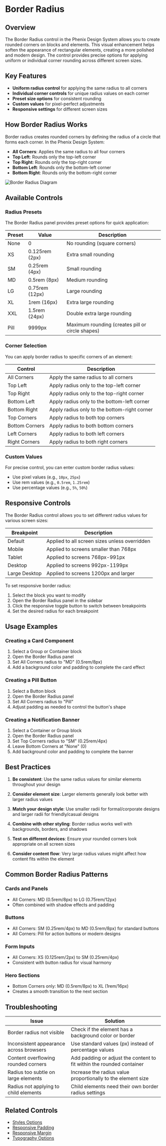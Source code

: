 # Border Radius

## Overview

The Border Radius control in the Phenix Design System allows you to create rounded corners on blocks and elements. This visual enhancement helps soften the appearance of rectangular elements, creating a more polished and modern design. The control provides precise options for applying uniform or individual corner rounding across different screen sizes.

## Key Features

- **Uniform radius control** for applying the same radius to all corners
- **Individual corner controls** for unique radius values on each corner
- **Preset size options** for consistent rounding
- **Custom values** for pixel-perfect adjustments
- **Responsive settings** for different screen sizes

## How Border Radius Works

Border radius creates rounded corners by defining the radius of a circle that forms each corner. In the Phenix Design System:

- **All Corners**: Applies the same radius to all four corners
- **Top Left**: Rounds only the top-left corner
- **Top Right**: Rounds only the top-right corner
- **Bottom Left**: Rounds only the bottom-left corner
- **Bottom Right**: Rounds only the bottom-right corner

![Border Radius Diagram](../../../assets/images/wordpress/border-radius-diagram.png)

## Available Controls

### Radius Presets

The Border Radius panel provides preset options for quick application:

| Preset | Value | Description |
|--------|-------|-------------|
| None | 0 | No rounding (square corners) |
| XS | 0.125rem (2px) | Extra small rounding |
| SM | 0.25rem (4px) | Small rounding |
| MD | 0.5rem (8px) | Medium rounding |
| LG | 0.75rem (12px) | Large rounding |
| XL | 1rem (16px) | Extra large rounding |
| XXL | 1.5rem (24px) | Double extra large rounding |
| Pill | 9999px | Maximum rounding (creates pill or circle shapes) |

### Corner Selection

You can apply border radius to specific corners of an element:

| Control | Description |
|---------|-------------|
| All Corners | Apply the same radius to all corners |
| Top Left | Apply radius only to the top-left corner |
| Top Right | Apply radius only to the top-right corner |
| Bottom Left | Apply radius only to the bottom-left corner |
| Bottom Right | Apply radius only to the bottom-right corner |
| Top Corners | Apply radius to both top corners |
| Bottom Corners | Apply radius to both bottom corners |
| Left Corners | Apply radius to both left corners |
| Right Corners | Apply radius to both right corners |

### Custom Values

For precise control, you can enter custom border radius values:

- Use pixel values (e.g., `10px`, `25px`)
- Use rem values (e.g., `0.5rem`, `1.25rem`)
- Use percentage values (e.g., `5%`, `50%`)

## Responsive Controls

The Border Radius control allows you to set different radius values for various screen sizes:

| Breakpoint | Description |
|------------|-------------|
| Default | Applied to all screen sizes unless overridden |
| Mobile | Applied to screens smaller than 768px |
| Tablet | Applied to screens 768px-991px |
| Desktop | Applied to screens 992px-1199px |
| Large Desktop | Applied to screens 1200px and larger |

To set responsive border radius:

1. Select the block you want to modify
2. Open the Border Radius panel in the sidebar
3. Click the responsive toggle button to switch between breakpoints
4. Set the desired radius for each breakpoint

## Usage Examples

### Creating a Card Component

1. Select a Group or Container block
2. Open the Border Radius panel
3. Set All Corners radius to "MD" (0.5rem/8px)
4. Add a background color and padding to complete the card effect

### Creating a Pill Button

1. Select a Button block
2. Open the Border Radius panel
3. Set All Corners radius to "Pill"
4. Adjust padding as needed to control the button's shape

### Creating a Notification Banner

1. Select a Container or Group block
2. Open the Border Radius panel
3. Set Top Corners radius to "SM" (0.25rem/4px)
4. Leave Bottom Corners at "None" (0)
5. Add background color and padding to complete the banner

## Best Practices

1. **Be consistent**: Use the same radius values for similar elements throughout your design

2. **Consider element size**: Larger elements generally look better with larger radius values

3. **Match your design style**: Use smaller radii for formal/corporate designs and larger radii for friendly/casual designs

4. **Combine with other styling**: Border radius works well with backgrounds, borders, and shadows

5. **Test on different devices**: Ensure your rounded corners look appropriate on all screen sizes

6. **Consider content flow**: Very large radius values might affect how content fits within the element

## Common Border Radius Patterns

### Cards and Panels

- All Corners: MD (0.5rem/8px) to LG (0.75rem/12px)
- Often combined with shadow effects and padding

### Buttons

- All Corners: SM (0.25rem/4px) to MD (0.5rem/8px) for standard buttons
- All Corners: Pill for action buttons or modern designs

### Form Inputs

- All Corners: XS (0.125rem/2px) to SM (0.25rem/4px)
- Consistent with button radius for visual harmony

### Hero Sections

- Bottom Corners only: MD (0.5rem/8px) to XL (1rem/16px)
- Creates a smooth transition to the next section

## Troubleshooting

| Issue | Solution |
|-------|----------|
| Border radius not visible | Check if the element has a background color or border |
| Inconsistent appearance across browsers | Use standard values (px) instead of percentage values |
| Content overflowing rounded corners | Add padding or adjust the content to fit within the rounded container |
| Radius too subtle on large elements | Increase the radius value proportionally to the element size |
| Radius not applying to child elements | Child elements need their own border radius settings |

## Related Controls

- [Styles Options](./styles-options.md)
- [Responsive Padding](./responsive-padding.md)
- [Responsive Margin](./responsive-margin.md)
- [Typography Options](./typography-options.md)
